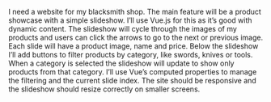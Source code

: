 I need a website for my blacksmith shop. The main feature will be a product showcase with a simple slideshow. I’ll use Vue.js for this as it’s good with dynamic content. The slideshow will cycle through the images of my products and users can click the arrows to go to the next or previous image. Each slide will have a product image, name and price. Below the slideshow I’ll add buttons to filter products by category, like swords, knives or tools. When a category is selected the slideshow will update to show only products from that category. I’ll use Vue’s computed properties to manage the filtering and the current slide index. The site should be responsive and the slideshow should resize correctly on smaller screens.